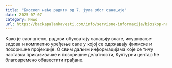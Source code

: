 ```yaml
---
title: "Биоскоп неће радити од 7. јула због санације"
date: 2025-07-07
category: Инфо
url: https://backapalankavesti.com/info/servisne-informacije/bioskop-nece-raditi-od-7-jula-zbog-sanacije/
---
```


Како је саопштено, радови обухватају санацију влаге, исушивање зидова и комплетно уређење сале у којој се одржавају филмске и позоришне пројекције. О свим даљим информацијама које се тичу наставка приказивачке и позоришне делатности, Културни центар ће благовремено обавестити грађане.
